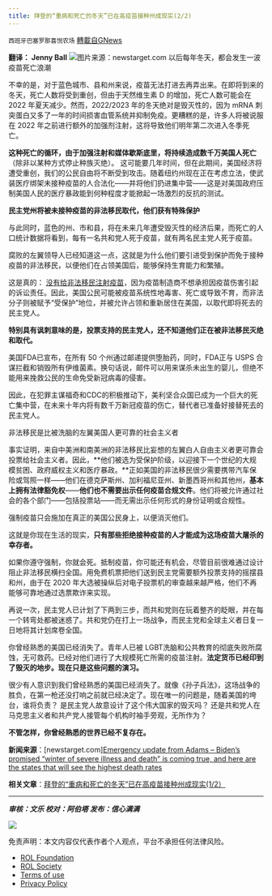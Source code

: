 ```yaml
---
title: 拜登的“重病和死亡的冬天”已在高疫苗接种州成现实(2/2)
---
```

`西班牙巴塞罗那喜悦农场` [轉載自GNews](https://gnews.org/zh-hans/1777376/)

**翻译： Jenny Ball**
![](https://assets.gnews.org/wp-content/uploads/2021/12/tempsnip02-4.png)图片来源：newstarget.com
以后每年冬天，都会发生一波疫苗死亡浪潮

不幸的是，对于蓝色城市、县和州来说，疫苗无法打进去再弄出来。在即将到来的冬天，死亡人数将受到重创，但由于天然维生素 D 的增加，死亡人数可能会在 2022 年夏天减少。然而，2022/2023 年的冬天绝对是毁灭性的，因为 mRNA 刺突蛋白又多了一年的时间损害血管系统并抑制免疫。更糟糕的是，许多人将被说服在 2022 年之前进行额外的加强剂注射，这将导致他们明年第二次进入冬季死亡。

**这种死亡的循环，由于加强注射和媒体歇斯底里，将持续造成数千万美国人死亡**（除非以某种方式停止种族灭绝）。 这可能要几年时间，但在此期间，美国经济将遭受重创，我们的公民自由将不断受到攻击。随着纽约州现在正在考虑立法，使武装医疗绑架未接种疫苗的人合法化——并将他们扔进集中营——这是对美国政府压制美国人民的医疗暴政能到何种程度才能掀起一场激烈的反抗的测试。

**民主党州将被未接种疫苗的非法移民取代，他们获有特殊保护**

与此同时，蓝色的州、市和县，将在未来几年遭受毁灭性的经济后果，而死亡的人口统计数据将看到，每有一名共和党人死于疫苗，就有两名民主党人死于疫苗。

腐败的左翼领导人已经知道这一点，这就是为什么他们要引进受到保护而免于接种疫苗的非法移民，以便他们在占领美国后，能够保持生育能力和繁殖。

这是真的： [没有给非法移民注射疫苗](https://www.lifesitenews.com/news/refugees-are-not-being-given-covid-jabs-because-manufacturers-fear-lawsuits-over-adverse-reactions/)，因为疫苗制造商不想承担因疫苗伤害引起的诉讼责任。因此，美国公民可能被疫苗系统性地毒害、死亡或导致不育，而非法分子则被赋予“受保护”地位，并被允许占领和重新居住在美国，以取代即将死去的民主党人。

**特别具有讽刺意味的是，投票支持的民主党人，还不知道他们正在被非法移民灭绝和取代。**

美国FDA已宣布，在所有 50 个州通过邮递提供堕胎药，同时，FDA正与 USPS 合谋拦截和销毁所有伊维菌素。换句话说，邮件可以用来谋杀未出生的婴儿，但绝不能用来挽救公民的生命免受新冠病毒的侵害。

因此，在犯罪主谋福奇和CDC的积极推动下，美利坚合众国已成为一个巨大的死亡集中营，在未来十年内将有数千万新冠疫苗的伤亡，替代者已准备好接替死去的民主党人。

非法移民是比被洗脑的左翼美国人更可靠的社会主义者

事实证明，来自中美洲和南美洲的非法移民比妄想的左翼白人自由主义者更可靠会投票给社会主义者。因此，**他们被选为受保护阶级，以迎接下一个世纪的大规模贫困、政府威权主义和医疗暴政。**正如美国的非法移民很少需要携带汽车保险或驾照一样——他们在德克萨斯州、加利福尼亚州、新墨西哥州和其他州，**基本上拥有法律豁免权**——**他们也不需要出示任何疫苗合规文件**。他们将被允许通过社会的各个部门——包括投票站——而无需出示任何形式的身份证明或合规性。

强制疫苗只会施加在真正的美国公民身上，以便消灭他们。

这就是你现在生活的现实，**只有那些拒绝接种疫苗的人才能成为这场疫苗大屠杀的幸存者。**

如果你遵守强制，你就会死。抵制疫苗，你可能还有机会，尽管目前很难通过设计阻止非法移民横扫全国。用免费机票把他们送到民主党需要额外投票支持的摇摆县和州，由于在 2020 年大选被操纵后对电子投票机的审查越来越严格，他们不再能够可靠地通过选票欺诈来实现。

再说一次，民主党人已计划了下两到三步，而共和党则在玩着整齐的眨眼，并在每一个转弯处都被迷惑了。共和党仍在打上一场战争，而民主党和全球主义者日复一日地将其计划席卷全国。

你曾经熟悉的美国已经消失了。青年人已被 LGBT洗脑和公共教育的彻底失败所腐蚀，无可救药。已经对他们进行了大规模死亡所需的疫苗注射。**法定货币已经印到了毁灭的地步。现在只是这些问题的演习。**

很少有人意识到我们曾经熟悉的美国已经消失了。就像《孙子兵法》，这场战争的胜负，在第一枪还没打响之前就已经决定了。现在唯一的问题是，随着美国的垮台，谁将负责？ 是民主党人故意设计了这个伟大国家的毁灭吗？ 还是共和党人在马克思主义者和共产党人接管每个机构时袖手旁观，无所作为？

**不管怎样，你曾经熟悉的世界已经不复存在。**

**新闻来源**：[newstarget.com][Emergency update from Adams – Biden’s promised “winter of severe illness and death” is coming true, and here are the states that will see the highest death rates](https://www.newstarget.com/2021-12-20-emergency-update-from-adams-bidens-promised-winter-of-severe-illness-and-death-is-coming-true.html)

**相关文章**：[拜登的“重病和死亡的冬天”已在高疫苗接种州成现实(1/2）](https://gnews.org/zh-hans/1777503/)

* * *

***审核：文乐
校对：阿伯塔
发布：信心满满***

![](https://assets.gnews.org/wp-content/uploads/2021/12/GNEWS_CH.-1-3-4.jpeg)

 

免责声明：本文内容仅代表作者个人观点，平台不承担任何法律风险。

- [ROL Foundation](https://rolfoundation.org/)
- [ROL Society](https://rolsociety.org/)
- [Terms of use](https://gnews.org/terms-of-use-3/)
- [Privacy Policy](https://gnews.org/privacy-policy/)
